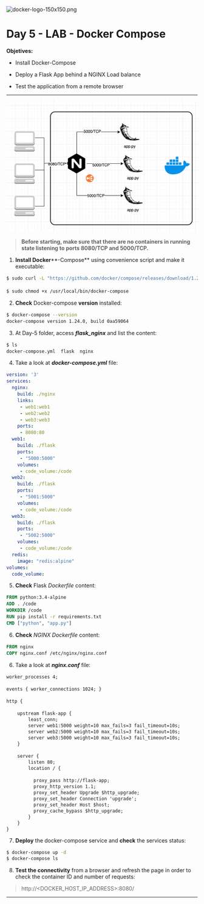 ![docker-logo-150x150.png](https://www.zencode.nl/wp-content/uploads/2015/05/docker-logo-150x150.png)





# Day 5 - LAB - Docker Compose



**Objetives:**

- Install Docker-Compose

- Deploy a Flask App behind a NGINX Load balance

- Test the application from a remote browser

  

___



![flask_nginx.png](flask_nginx.png)



> **Before starting, make sure that there are no containers in running state listening to ports 8080/TCP and 5000/TCP.**



1. **Install Docker****-Compose** using convenience script and make it executable:

```bash
$ sudo curl -L "https://github.com/docker/compose/releases/download/1.24.0/docker-compose-$(uname -s)-$(uname -m)" -o /usr/local/bin/docker-compose

$ sudo chmod +x /usr/local/bin/docker-compose


```

2. **Check** Docker-compose **version** installed:

```bash
$ docker-compose --version
docker-compose version 1.24.0, build 0aa59064

```

3. At Day-5 folder, access ***flask_nginx*** and list the content:

 ```bash
$ ls
docker-compose.yml  flask  nginx
 ```



4. Take a look at ***docker-compose.yml*** file:

```yaml
version: '3'
services:
  nginx:
    build: ./nginx
    links:
     - web1:web1
     - web2:web2
     - web3:web3
    ports:
     - 8080:80
  web1:
    build: ./flask
    ports:
     - "5000:5000"
    volumes:
     - code_volume:/code
  web2:
    build: ./flask
    ports:
     - "5001:5000"
    volumes:
     - code_volume:/code
  web3:
    build: ./flask
    ports:
     - "5002:5000"
    volumes:
     - code_volume:/code
  redis:
    image: "redis:alpine"
volumes:
  code_volume:
```



5. **Check** Flask *Dockerfile* content:

```dockerfile
FROM python:3.4-alpine
ADD . /code
WORKDIR /code
RUN pip install -r requirements.txt
CMD ["python", "app.py"]
```



6. **Check** *NGINX* *Dockerfile* content:

```dockerfile
FROM nginx
COPY nginx.conf /etc/nginx/nginx.conf
```



6. Take a look at ***nginx.conf*** file:

```nginx
worker_processes 4;

events { worker_connections 1024; }

http {

	upstream flask-app {
		least_conn;
		server web1:5000 weight=10 max_fails=3 fail_timeout=10s;
		server web2:5000 weight=10 max_fails=3 fail_timeout=10s;
		server web3:5000 weight=10 max_fails=3 fail_timeout=10s;
	}

	server {
		listen 80;
		location / {

		  proxy_pass http://flask-app;
		  proxy_http_version 1.1;
		  proxy_set_header Upgrade $http_upgrade;
		  proxy_set_header Connection 'upgrade';
		  proxy_set_header Host $host;
		  proxy_cache_bypass $http_upgrade;
		}
	}
}
```



7. **Deploy** the docker-compose service and **check** the services status:

```bash
$ docker-compose up -d
$ docker-compose ls

```

8. **Test the connectivity** from a browser and refresh the page in order to check the container ID and number of requests:

> http://<DOCKER_HOST_IP_ADDRESS>:8080/



____

